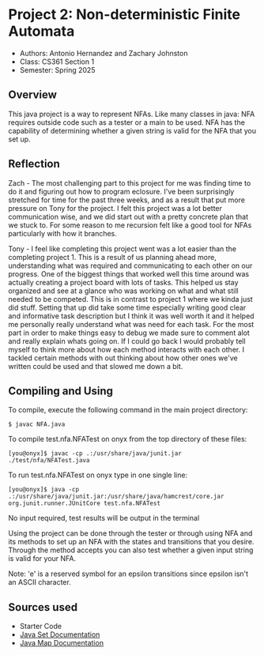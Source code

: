 # Project 2: Non-deterministic Finite Automata

* Authors: Antonio Hernandez and Zachary Johnston
* Class: CS361 Section 1
* Semester: Spring 2025

## Overview

This java project is a way to represent NFAs. Like many classes in java: NFA requires outside 
code such as a tester or a main to be used. NFA has the capability of determining whether a given string
is valid for the NFA that you set up.

## Reflection

Zach - The most challenging part to this project for me was finding time to do it and figuring out how to program
eclosure. I've been surprisingly stretched for time for the past three weeks, and as a result that put more pressure
on Tony for the project. I felt this project was a lot better communication wise, and we did start out
with a pretty concrete plan that we stuck to. For some reason to me recursion felt like a good tool for NFAs particularly
with how it branches. 

Tony - I feel like completing this project went was a lot easier than the completing project 1. This is a result of us planning ahead more, understanding what was required and communicating to each other on our progress. One of the biggest things that worked well this time around was actually creating a project board with lots of tasks. This helped us stay organized and see at a glance who was working on what and what still needed to be competed. This is in contrast to project 1 where we kinda just did stuff. Setting that up did take some time especially writing good clear and informative task description but I think it was well worth it and it helped me personally really understand what was need for each task. For the most part in order to make things easy to debug we made sure to comment alot and really explain whats going on. If I could go back I would probably tell myself to think more about how each method interacts with each other. I tackled certain methods with out thinking about how other ones we've written could be used and that slowed me down a bit.

## Compiling and Using

To compile, execute the following command in the main project directory:
```
$ javac NFA.java
```

To compile test.nfa.NFATest on onyx from the top directory of these files:
```
[you@onyx]$ javac -cp .:/usr/share/java/junit.jar ./test/nfa/NFATest.java
```
To run test.nfa.NFATest on onyx type in one single line:
```
[you@onyx]$ java -cp .:/usr/share/java/junit.jar:/usr/share/java/hamcrest/core.jar
org.junit.runner.JUnitCore test.nfa.NFATest
```
No input required, test results will be output in the terminal

Using the project can be done through the tester or through using NFA and its methods to set
up an NFA with the states and transitions that you desire. Through the method accepts you can also test whether a 
given input string is valid for your NFA. 

Note: 'e' is a reserved symbol for an epsilon transitions since epsilon isn't an ASCII character.

## Sources used
* Starter Code
* [Java Set Documentation](https://docs.oracle.com/javase/8/docs/api/java/util/Set.html)
* [Java Map Documentation](https://docs.oracle.com/javase/8/docs/api/java/util/Map.html)


